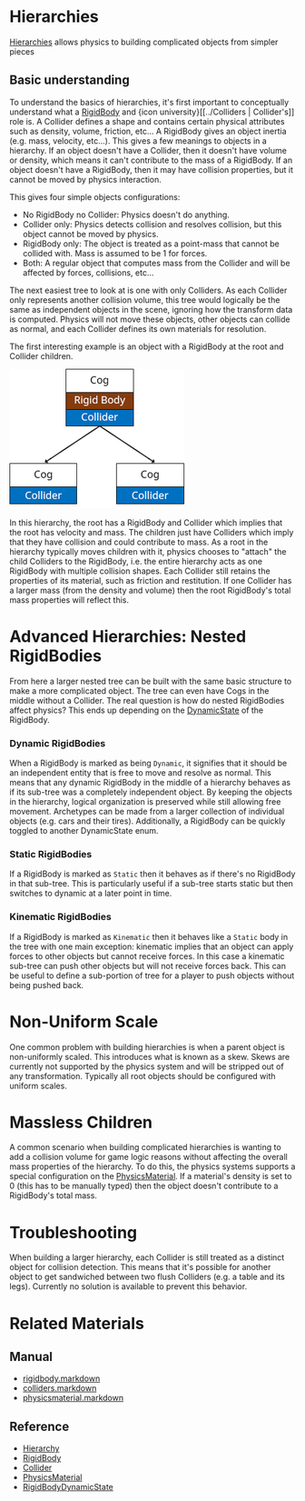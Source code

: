 # Hierarchies

[Hierarchies](https://github.com/PlasmaEngine/PlasmaDocs/tree/master/docs/C%2B%2B/code_reference/class_reference/hierarchy.markdown) allows physics to building complicated objects from simpler pieces

## Basic understanding

To understand the basics of hierarchies, it's first important to conceptually understand what a [RigidBody](https://plasmaengine.github.io/PlasmaDocs/Plasma1/Editor/physics/rigidbody.markdown) and {icon university}[[../Colliders | Collider's]] role is. A Collider defines a shape and contains certain physical attributes such as density, volume, friction, etc... A RigidBody gives an object inertia (e.g. mass, velocity, etc...). This gives a few meanings to objects in a hierarchy. If an object doesn't have a Collider, then it doesn't have volume or density, which means it can't contribute to the mass of a RigidBody. If an object doesn't have a RigidBody, then it may have collision properties, but it cannot be moved by physics interaction.

This gives four simple objects configurations:
 - No RigidBody no Collider: Physics doesn't do anything.
 - Collider only: Physics detects collision and resolves collision, but this object cannot be moved by physics.
 - RigidBody only: The object is treated as a point-mass that cannot be collided with. Mass is assumed to be 1 for forces.
 - Both: A regular object that computes mass from the Collider and will be affected by forces, collisions, etc...

The next easiest tree to look at is one with only Colliders. As each Collider only represents another collision volume, this tree would logically be the same as independent objects in the scene, ignoring how the transform data is computed. Physics will not move these objects, other objects can collide as normal, and each Collider defines its own materials for resolution.

The first interesting example is an object with a RigidBody at the root and Collider children.


![image](https://raw.githubusercontent.com/PlasmaEngine/PlasmaDocs/master/media/46360.png)

In this hierarchy, the root has a RigidBody and Collider which implies that the root has velocity and mass. The children just have Colliders which imply that they have collision and could contribute to mass. As a root in the hierarchy typically moves children with it, physics chooses to "attach" the child Colliders to the RigidBody, i.e. the entire hierarchy acts as one RigidBody with multiple collision shapes. Each Collider still retains the properties of its material, such as friction and restitution. If one Collider has a larger mass (from the density and volume) then the root RigidBody's total mass properties will reflect this.

# Advanced Hierarchies: Nested RigidBodies

From here a larger nested tree can be built with the same basic structure to make a more complicated object. The tree can even have Cogs in the middle without a Collider. The real question is how do nested RigidBodies affect physics? This ends up depending on the [DynamicState](https://github.com/PlasmaEngine/PlasmaDocs/tree/master/docs/C%2B%2B/code_reference/enum_reference.markdown#rigidbodydynamicstate) of the RigidBody.

### Dynamic RigidBodies

When a RigidBody is marked as being `Dynamic`, it signifies that it should be an independent entity that is free to move and resolve as normal. This means that any dynamic RigidBody in the middle of a hierarchy behaves as if its sub-tree was a completely independent object. By keeping the objects in the hierarchy, logical organization is preserved while still allowing free movement. Archetypes can be made from a larger collection of individual objects (e.g. cars and their tires). Additionally, a RigidBody can be quickly toggled to another DynamicState enum.

### Static RigidBodies

If a RigidBody is marked as `Static` then it behaves as if there's no RigidBody in that sub-tree. This is particularly useful if a sub-tree starts static but then switches to dynamic at a later point in time.

### Kinematic RigidBodies

If a RigidBody is marked as `Kinematic` then it behaves like a `Static` body in the tree with one main exception: kinematic implies that an object can apply forces to other objects but cannot receive forces. In this case a kinematic sub-tree can push other objects but will not receive forces back. This can be useful to define a sub-portion of tree for a player to push objects without being pushed back.

# Non-Uniform Scale

One common problem with building hierarchies is when a parent object is non-uniformly scaled. This introduces what is known as a skew. Skews are currently not supported by the physics system and will be stripped out of any transformation. Typically all root objects should be configured with uniform scales.

# Massless Children

A common scenario when building complicated hierarchies is wanting to add a collision volume for game logic reasons without affecting the overall mass properties of the hierarchy. To do this, the physics systems supports a special configuration on the [PhysicsMaterial](https://plasmaengine.github.io/PlasmaDocs/Plasma1/Editor/physics/physicsmaterial.markdown). If a material's density is set to 0 (this has to be manually typed) then the object doesn't contribute to a RigidBody's total mass.

# Troubleshooting

When building a larger hierarchy, each Collider is still treated as a distinct object for collision detection. This means that it's possible for another object to get sandwiched between two flush Colliders (e.g. a table and its legs). Currently no solution is available to prevent this behavior. 

# Related Materials
## Manual
- [rigidbody.markdown](https://plasmaengine.github.io/PlasmaDocs/Plasma1/Editor/physics/rigidbody.markdown)
- [colliders.markdown](https://plasmaengine.github.io/PlasmaDocs/Plasma1/Editor/physics/colliders.markdown)
- [physicsmaterial.markdown](https://plasmaengine.github.io/PlasmaDocs/Plasma1/Editor/physics/physicsmaterial.markdown)

## Reference
- [Hierarchy](https://github.com/PlasmaEngine/PlasmaDocs/tree/master/docs/C%2B%2B/code_reference/class_reference/hierarchy.markdown)
- [RigidBody](https://github.com/PlasmaEngine/PlasmaDocs/tree/master/docs/C%2B%2B/code_reference/class_reference/rigidbody.markdown)
- [Collider](https://github.com/PlasmaEngine/PlasmaDocs/tree/master/docs/C%2B%2B/code_reference/class_reference/collider.markdown)
- [PhysicsMaterial](https://github.com/PlasmaEngine/PlasmaDocs/tree/master/docs/C%2B%2B/code_reference/class_reference/physicsmaterial.markdown)
- [RigidBodyDynamicState](https://github.com/PlasmaEngine/PlasmaDocs/tree/master/docs/C%2B%2B/code_reference/enum_reference.markdown#rigidbodydynamicstate)
  

 